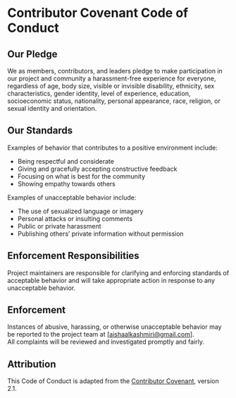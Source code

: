 # Contributor Covenant Code of Conduct

## Our Pledge
We as members, contributors, and leaders pledge to make participation in our project and community a harassment-free experience for everyone, regardless of age, body size, visible or invisible disability, ethnicity, sex characteristics, gender identity, level of experience, education, socioeconomic status, nationality, personal appearance, race, religion, or sexual identity and orientation.

## Our Standards
Examples of behavior that contributes to a positive environment include:
- Being respectful and considerate
- Giving and gracefully accepting constructive feedback
- Focusing on what is best for the community
- Showing empathy towards others

Examples of unacceptable behavior include:
- The use of sexualized language or imagery
- Personal attacks or insulting comments
- Public or private harassment
- Publishing others’ private information without permission

## Enforcement Responsibilities
Project maintainers are responsible for clarifying and enforcing standards of acceptable behavior and will take appropriate action in response to any unacceptable behavior.

## Enforcement
Instances of abusive, harassing, or otherwise unacceptable behavior may be reported to the project team at [aishaalkashmiri@gmail.com].  
All complaints will be reviewed and investigated promptly and fairly.

## Attribution
This Code of Conduct is adapted from the [Contributor Covenant](https://www.contributor-covenant.org), version 2.1.
